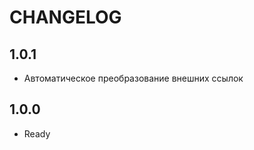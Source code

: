 CHANGELOG
==============

1.0.1
-----------------
 * Автоматическое преобразование внешних ссылок
 
1.0.0
-----------------
 * Ready